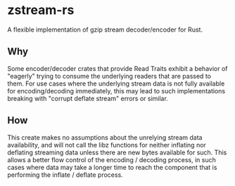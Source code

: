 # zstream-rs
A flexible implementation of gzip stream decoder/encoder for Rust.

## Why

Some encoder/decoder crates that provide Read Traits exhibit a behavior of "eagerly" trying to consume the underlying readers that are passed to them.
For use cases where the underlying stream data is not fully available for encoding/decoding immediately, this may lead to such implementations breaking with "corrupt deflate stream" errors or similar.

## How

This create makes no assumptions about the unrelying stream data availability, and will not call the libz functions for neither inflating nor deflating streaming data unless there are new bytes available for such.
This allows a better flow control of the encoding / decoding process, in such cases where data may take a longer time to reach the component that is performing the inflate / deflate process.
